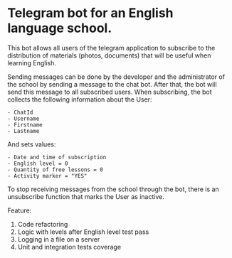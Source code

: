 # Telegram bot for an English language school.

This bot allows all users of the telegram application to subscribe to the distribution of materials (photos, documents) that will be useful when learning English.

Sending messages can be done by the developer and the administrator of the school by sending a message to the chat bot. After that, the bot will send this message to all subscribed users.
When subscribing, the bot collects the following information about the User:

	- ChatId
	- Username
	- Firstname
    - Lastname

And sets values:
    
    - Date and time of subscription
    - English level = 0
    - Quantity of free lessons = 0
    - Activity marker = "YES"

To stop receiving messages from the school through the bot, there is an unsubscribe function that marks the User as inactive.


Feature:
1. Code refactoring
2. Logic with levels after English level test pass
3. Logging in a file on a server
4. Unit and integration tests coverage